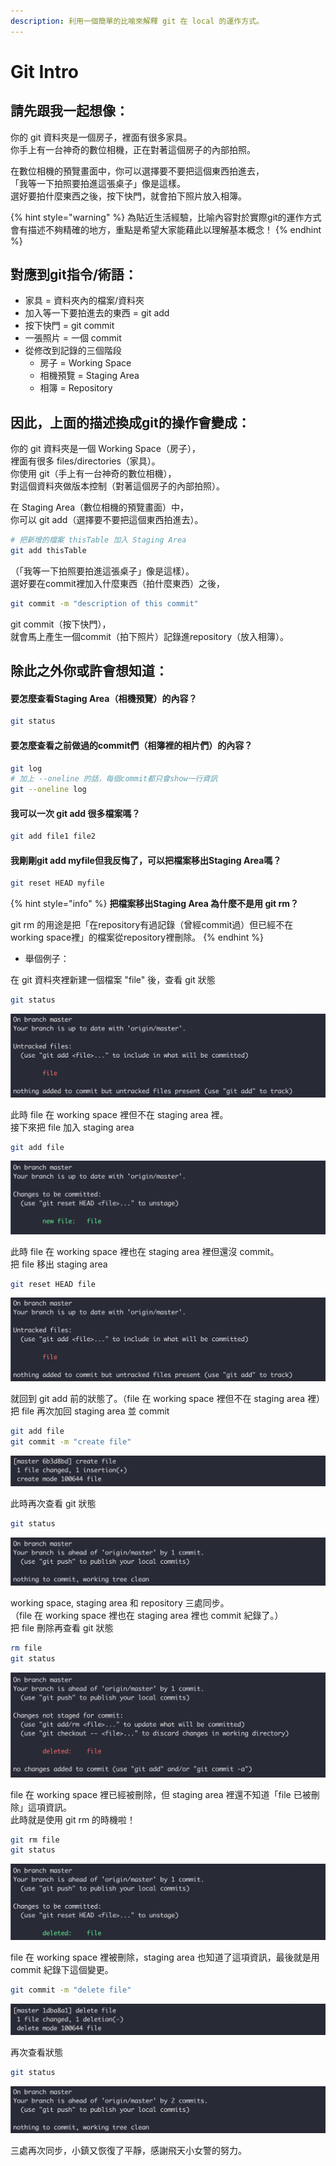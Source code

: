 ```yaml
---
description: 利用一個簡單的比喻來解釋 git 在 local 的運作方式。
---
```


# Git Intro

## **請先跟我一起想像：**

你的 git 資料夾是一個房子，裡面有很多家具。  
你手上有一台神奇的數位相機，正在對著這個房子的內部拍照。

在數位相機的預覽畫面中，你可以選擇要不要把這個東西拍進去，  
「我等一下拍照要拍進這張桌子」像是這樣。  
選好要拍什麼東西之後，按下快門，就會拍下照片放入相簿。

{% hint style="warning" %}
為貼近生活經驗，比喻內容對於實際git的運作方式會有描述不夠精確的地方，重點是希望大家能藉此以理解基本概念！
{% endhint %}

## **對應到git指令/術語：**

* 家具 = 資料夾內的檔案/資料夾
* 加入等一下要拍進去的東西 = git add
* 按下快門 = git commit
* 一張照片 = 一個 commit
* 從修改到記錄的三個階段
  * 房子 = Working Space
  * 相機預覽 = Staging Area
  * 相簿 = Repository

## **因此，上面的描述換成git的操作會變成：**

你的 git 資料夾是一個 Working Space（房子），  
裡面有很多 files/directories（家具）。  
你使用 git（手上有一台神奇的數位相機），  
對這個資料夾做版本控制（對著這個房子的內部拍照）。

在 Staging Area（數位相機的預覽畫面）中，  
你可以 git add（選擇要不要把這個東西拍進去）。

```bash
# 把新增的檔案 thisTable 加入 Staging Area
git add thisTable
```

（「我等一下拍照要拍進這張桌子」像是這樣）。  
選好要在commit裡加入什麼東西（拍什麼東西）之後，

```bash
git commit -m "description of this commit"
```

git commit（按下快門），  
就會馬上產生一個commit（拍下照片）記錄進repository（放入相簿）。

## 除此之外你或許會想知道：

#### 要怎麼查看Staging Area（相機預覽）的內容？

```bash
git status
```

#### 要怎麼查看之前做過的commit們（相簿裡的相片們）的內容？

```bash
git log
# 加上 --oneline 的話，每個commit都只會show一行資訊
git --oneline log
```

#### 我可以一次 git add 很多檔案嗎？

```bash
git add file1 file2
```

#### 我剛剛git add myfile但我反悔了，可以把檔案移出Staging Area嗎？

```bash
git reset HEAD myfile
```

{% hint style="info" %}
**把檔案移出Staging Area 為什麼不是用 git rm？**

git rm 的用途是把「在repository有過記錄（曾經commit過）但已經不在working space裡」的檔案從repository裡刪除。
{% endhint %}

* 舉個例子：

在 git 資料夾裡新建一個檔案 "file" 後，查看 git 狀態

```bash
git status
```

![](../.gitbook/assets/screen-shot-20190126-shang-wu-11.13.43.png)

此時 file 在 working space 裡但不在 staging area 裡。  
接下來把 file 加入 staging area

```bash
git add file
```

![](../.gitbook/assets/screen-shot-20190126-shang-wu-11.14.02.png)

此時 file 在 working space 裡也在 staging area 裡但還沒 commit。  
把 file 移出 staging area

```bash
git reset HEAD file
```

![](../.gitbook/assets/screen-shot-20190126-shang-wu-11.13.43.png)

就回到 git add 前的狀態了。（file 在 working space 裡但不在 staging area 裡）  
把 file 再次加回 staging area 並 commit

```bash
git add file
git commit -m "create file"
```

![](../.gitbook/assets/screen-shot-20190126-shang-wu-11.23.30.png)

此時再次查看 git 狀態

```bash
git status
```

![](../.gitbook/assets/screen-shot-20190126-shang-wu-11.23.50.png)

working space, staging area 和 repository 三處同步。  
（file 在 working space 裡也在 staging area 裡也 commit 紀錄了。）  
把 file 刪除再查看 git 狀態

```bash
rm file
git status
```

![](../.gitbook/assets/screen-shot-20190126-shang-wu-11.26.39.png)

file 在 working space 裡已經被刪除，但 staging area 裡還不知道「file 已被刪除」這項資訊。  
此時就是使用 git rm 的時機啦！

```bash
git rm file
git status
```

![](../.gitbook/assets/screen-shot-20190126-shang-wu-11.35.17.png)

file 在 working space 裡被刪除，staging area 也知道了這項資訊，最後就是用 commit 紀錄下這個變更。

```bash
git commit -m "delete file"
```

![](../.gitbook/assets/screen-shot-20190126-shang-wu-11.38.12.png)

再次查看狀態

```bash
git status
```

![](../.gitbook/assets/screen-shot-20190126-shang-wu-11.38.28.png)

三處再次同步，小鎮又恢復了平靜，感謝飛天小女警的努力。

